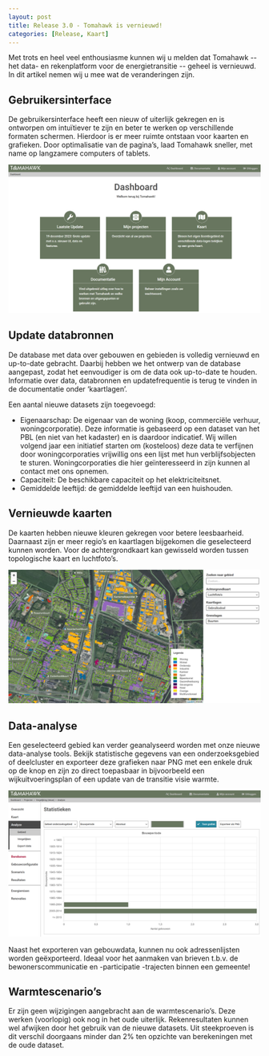 ```yaml
---
layout: post
title: Release 3.0 - Tomahawk is vernieuwd!
categories: [Release, Kaart]
---
```


Met trots en heel veel enthousiasme kunnen wij u melden dat Tomahawk -- het data- en rekenplatform voor de energietransitie -- geheel is vernieuwd. In dit artikel nemen wij u mee wat de veranderingen zijn.

## Gebruikersinterface
De gebruikersinterface heeft een nieuw of uiterlijk gekregen en is ontworpen om intuïtiever te zijn en beter te werken op verschillende formaten schermen. Hierdoor is er meer ruimte ontstaan voor kaarten en grafieken. Door optimalisatie van de pagina’s, laad Tomahawk sneller, met name op langzamere computers of tablets.

![Nieuwe gebruikersinterface](./images/2023122001.png)
 
## Update databronnen
De database met data over gebouwen en gebieden is volledig vernieuwd en up-to-date gebracht. Daarbij hebben we het ontwerp van de database aangepast, zodat het eenvoudiger is om de data ook up-to-date te houden. Informatie over data, databronnen en updatefrequentie is terug te vinden in de documentatie onder ‘kaartlagen’.

Een aantal nieuwe datasets zijn toegevoegd:
* Eigenaarschap: De eigenaar van de woning (koop, commerciële verhuur, woningcorporatie). Deze informatie is gebaseerd op een dataset van het PBL (en niet van het kadaster) en is daardoor indicatief. Wij willen volgend jaar een initiatief starten om (kosteloos) deze data te verfijnen door woningcorporaties vrijwillig ons een lijst met hun verblijfsobjecten te sturen. Woningcorporaties die hier geïnteresseerd in zijn kunnen al contact met ons opnemen.
* Capaciteit: De beschikbare capaciteit op het elektriciteitsnet.
* Gemiddelde leeftijd: de gemiddelde leeftijd van een huishouden.

## Vernieuwde kaarten
De kaarten hebben nieuwe kleuren gekregen voor betere leesbaarheid. Daarnaast zijn er meer regio’s en kaartlagen bijgekomen die geselecteerd kunnen worden. Voor de achtergrondkaart kan gewisseld worden tussen topologische kaart en luchtfoto’s.

![Vernieuwde kaart](./images/2023122002.png)
 
## Data-analyse
Een geselecteerd gebied kan verder geanalyseerd worden met onze nieuwe data-analyse tools. Bekijk statistische gegevens van een onderzoeksgebied of deelcluster en exporteer deze grafieken naar PNG met een enkele druk op de knop en zijn zo direct toepasbaar in bijvoorbeeld een wijkuitvoeringsplan of een update van de transitie visie warmte.

![data-analyse](./images/2023122003.png)
 
Naast het exporteren van gebouwdata, kunnen nu ook adressenlijsten worden geëxporteerd. Ideaal voor het aanmaken van brieven t.b.v. de bewonerscommunicatie en -participatie -trajecten binnen een gemeente! 

## Warmtescenario’s
Er zijn geen wijzigingen aangebracht aan de warmtescenario’s. Deze werken (voorlopig) ook nog in het oude uiterlijk. Rekenresultaten kunnen wel afwijken door het gebruik van de nieuwe datasets. Uit steekproeven is dit verschil doorgaans minder dan 2% ten opzichte van berekeningen met de oude dataset.
